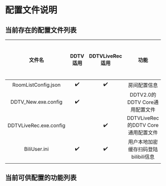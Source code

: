 # 配置文件说明

## 当前存在的配置文件列表
|文件名|DDTV适用|DDTVLiveRec适用|功能|是否可编辑|
|:--:|:--:|:--:|:--:|:--:|
|RoomListConfig.json|✔️|✔️|房间配置信息|✔️|
|DDTV_New.exe.config|✔️||DDTV2.0的DDTV Core通用配置文件|✔️|
|DDTVLiveRec.exe.config||✔️|DDTVLiveRec的DDTV Core通用配置文件|✔️|
|BiliUser.ini|✔️|✔️|用户本地加密缓存扫码登陆bilibili信息||
|||||||

## 当前可供配置的功能列表